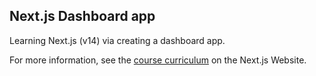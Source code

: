 ## Next.js Dashboard app

Learning Next.js (v14) via creating a dashboard app. 

For more information, see the [course curriculum](https://nextjs.org/learn) on the Next.js Website.
